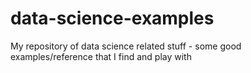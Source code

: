 # data-science-examples
My repository of data science related stuff - some good examples/reference that I find and play with

